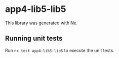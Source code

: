 # app4-lib5-lib5

This library was generated with [Nx](https://nx.dev).

## Running unit tests

Run `nx test app4-lib5-lib5` to execute the unit tests.
